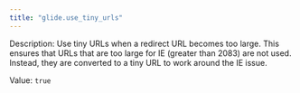 ```yaml
---
title: "glide.use_tiny_urls"
---
```


Description: Use tiny URLs when a redirect URL becomes too large. This ensures that URLs that are too large for IE (greater than 2083) are not used. Instead, they are converted to a tiny URL to work around the IE issue.

Value: `true`